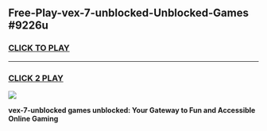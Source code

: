 
## Free-Play-vex-7-unblocked-Unblocked-Games #9226u
<h3>
<a href="https://news.freeplayer.one?title=vex-7-unblocked&ref=8M">CLICK TO PLAY</a></h3>
<hr>

<h3>
<a href="https://news.freeplayer.one?title=vex-7-unblocked&ref=8M">CLICK 2 PLAY</a>
  
</h3>

<a href="https://news.freeplayer.one?title=vex-7-unblocked&ref=8M"><img src="https://clearcache.store/games.png"></a>


**vex-7-unblocked games unblocked: Your Gateway to Fun and Accessible Online Gaming**
